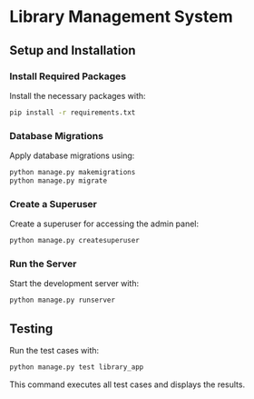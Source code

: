 # Library Management System

## Setup and Installation

### Install Required Packages
Install the necessary packages with:

```bash
pip install -r requirements.txt
```

### Database Migrations
Apply database migrations using:

```bash
python manage.py makemigrations
python manage.py migrate
```

### Create a Superuser
Create a superuser for accessing the admin panel:

```bash
python manage.py createsuperuser
```
### Run the Server
Start the development server with:

```bash
python manage.py runserver
```

## Testing
Run the test cases with:

```bash
python manage.py test library_app
```
This command executes all test cases and displays the results.
```

